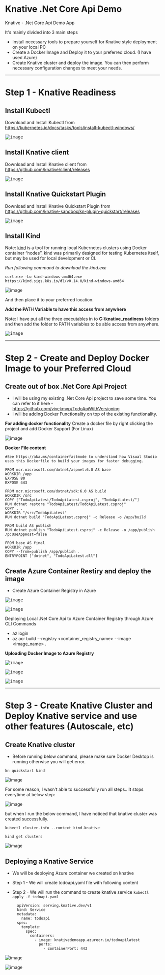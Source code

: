 # Knative .Net Core Api Demo
Knative - .Net Core Api Demo App

It's mainly divided into 3 main steps
- Install necessary tools to prepare yourself for Knative style deployment on your local PC
- Create a Docker Image and Deploy it to your preferred cloud.  (I have used Azure)
- Create Knative cluster and deploy the image.  You can then perform necessary configuration changes to meet your needs.

--------


# Step 1 - Knative Readiness

## Install Kubectl
Download and Install Kubectl from https://kubernetes.io/docs/tasks/tools/install-kubectl-windows/

<kbd>![image](https://user-images.githubusercontent.com/30829678/187966291-e7a78efe-a9df-4fc5-a93a-39915a226b0c.png)</kbd>


## Install Knative client
Download and Install Knative client from https://github.com/knative/client/releases

<kbd>![image](https://user-images.githubusercontent.com/30829678/187966360-5873527f-7c8f-40b5-9a83-184101c28002.png)</kbd>


## Install Knative Quickstart Plugin
Download and Install Knative Quickstart Plugin from https://github.com/knative-sandbox/kn-plugin-quickstart/releases

<kbd>![image](https://user-images.githubusercontent.com/30829678/187966418-920f60e7-7e0f-4765-8e5b-1a296b9b5f9d.png)</kbd>

## Install Kind
Note:  [kind](https://kind.sigs.k8s.io/) is a tool for running local Kubernetes clusters using Docker container “nodes”.  kind was primarily designed for testing Kubernetes itself, but may be used for local development or CI.

*Run following command to download the kind.exe*

`curl.exe -Lo kind-windows-amd64.exe https://kind.sigs.k8s.io/dl/v0.14.0/kind-windows-amd64`

![image](https://user-images.githubusercontent.com/30829678/188011995-2a248ce7-8afb-4d49-b955-cc85e6fb20f4.png)

And then place it to your preferred location.

**Add the PATH Variable to have this access from anywhere**

Note:  I have put all the three executables in to **C:\knative_readiness** folders and then add the folder to PATH variables to be able access from anywhere.

<kbd>![image](https://user-images.githubusercontent.com/30829678/188012915-b955bef4-d4a8-4c96-8dc6-c5c1ab5bdc37.png)</kbd>

--------


# Step 2 - Create and Deploy Docker Image to your Preferred Cloud


## Create out of box .Net Core Api Project
- I will be using my existing .Net Core Api project to save some time.  You can refer to it here - https://github.com/vivekmvp/TodoApiWithVersioning
- I will be adding Docker Functionality on top of the existing functionality.

**For adding docker functionality**
Create a docker file by right clicking the project and add Docker Support (For Linux)

![image](https://user-images.githubusercontent.com/30829678/187998538-b3eabc32-a1e6-40e8-b68f-aa2f0e8a8398.png)


**Docker File content**

    #See https://aka.ms/containerfastmode to understand how Visual Studio uses this Dockerfile to build your images for faster debugging.

    FROM mcr.microsoft.com/dotnet/aspnet:6.0 AS base
    WORKDIR /app
    EXPOSE 80
    EXPOSE 443

    FROM mcr.microsoft.com/dotnet/sdk:6.0 AS build
    WORKDIR /src
    COPY ["TodoApiLatest/TodoApiLatest.csproj", "TodoApiLatest/"]
    RUN dotnet restore "TodoApiLatest/TodoApiLatest.csproj"
    COPY . .
    WORKDIR "/src/TodoApiLatest"
    RUN dotnet build "TodoApiLatest.csproj" -c Release -o /app/build

    FROM build AS publish
    RUN dotnet publish "TodoApiLatest.csproj" -c Release -o /app/publish /p:UseAppHost=false

    FROM base AS final
    WORKDIR /app
    COPY --from=publish /app/publish .
    ENTRYPOINT ["dotnet", "TodoApiLatest.dll"]



## Create Azure Container Restiry and deploy the image

- Create Azure Container Registry in Azure

<kbd>![image](https://user-images.githubusercontent.com/30829678/187999400-5f5b1728-425f-439c-9513-2a35eb57930f.png)</kbd>

<kbd>![image](https://user-images.githubusercontent.com/30829678/187999980-aae43ac1-46f3-46ed-8136-33ed4e2d1863.png)</kbd>

Deploying Local .Net Core Api to Azure Container Registry through Azure CLI Commands

- az login
- az acr build --registry <container_registry_name> --image <image_name> .

**Uploading Docker Image to Azure Registry**

<kbd>![image](https://user-images.githubusercontent.com/30829678/188002494-53a42c93-c487-4318-97b6-71d0013c2667.png)</kbd>

<kbd>![image](https://user-images.githubusercontent.com/30829678/188003030-4aa6ad4a-ebbd-439d-a405-e2caed2b6f03.png)</kbd>

<kbd>![image](https://user-images.githubusercontent.com/30829678/188005195-807db04c-aed2-4583-a2ed-3362a09b68df.png)</kbd>



--------


# Step 3 - Create Knative Cluster and Deploy Knative service and use other features (Autoscale, etc)


## Create Knative cluster

- Before running below command, please make sure Docker Desktop is running otherwise you will get error.

`kn quickstart kind`

![image](https://user-images.githubusercontent.com/30829678/188966053-e58ccb99-306d-4154-b5f8-add1b31c18d5.png)


For some reason, I wasn't able to successfully run all steps..  It stops everytime at below step:

![image](https://user-images.githubusercontent.com/30829678/188971568-45fca0fd-5e6b-495a-8961-010f01da3a43.png)

but when I run the below command, I have noticed that knative cluster was created successfully.

`kubectl cluster-info --context kind-knative`

`kind get clusters`

![image](https://user-images.githubusercontent.com/30829678/188974358-45a4fee1-e873-495e-9c76-f096be654741.png)



## Deploying a Knative Service

- We will be deploying Azure container we created on knative
- Step 1 - We will create todoapi.yaml file with following content
- Step 2 - We will run the command to create knative service `kubectl apply -f todoapi.yaml`

        apiVersion: serving.knative.dev/v1
        kind: Service
        metadata:
          name: todoapi
        spec:
          template:
            spec:
              containers:
                - image: knativedemoapp.azurecr.io/todoapilatest
                  ports:
                    - containerPort: 443

![image](https://user-images.githubusercontent.com/30829678/188982853-ca76e206-b27c-4df7-ba3e-2d46c831c7de.png)

![image](https://user-images.githubusercontent.com/30829678/188983449-1e8d3ddc-99eb-4ad1-87cf-fb7ee52f0262.png)
